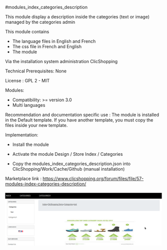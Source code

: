 #modules_index_categories_description

This module display a description inside the categories (text or image) managed by the categories admin

This module contains

- The language files in English and French
- The css file in French and English
- The module
  
Via the installation system administration ClicShopping

Technical Prerequisites: None

License : GPL 2 - MIT

Modules:

- Compatibility: >= version 3.0
- Multi languages

Recommendation and documentation specific use :
The module is installed in the Default template.
If you have another template, you must copy the files inside your new template.

Implementation:

- Install the module
- Activate the module Design / Store Index / Categories

- Copy the modules_index_categories_description.json into ClicShopping/Work/Cache/Github (manual installation)

Marketplace link : https://www.clicshopping.org/forum/files/file/57-modules-index-categories-description/

![image](https://github.com/ClicShoppingOfficialModulesV3/modules_index_categories_description/blob/master/ModuleInfosJson/image.png)
